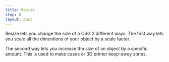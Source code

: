 ```yaml
---
title: Resize
step: 8
layout: post
---
```


Resize lets you change the size of a CSG 2 different ways. The first way lets you scale all the dimentions of your object by a scale factor. 

The second way lets you increase the size of an object by a specific amount. This is used to make cases or 3D printer keep-away zones. 

<script src="https://gist.github.com/madhephaestus/e1357b153496bfa70927.js"></script>
